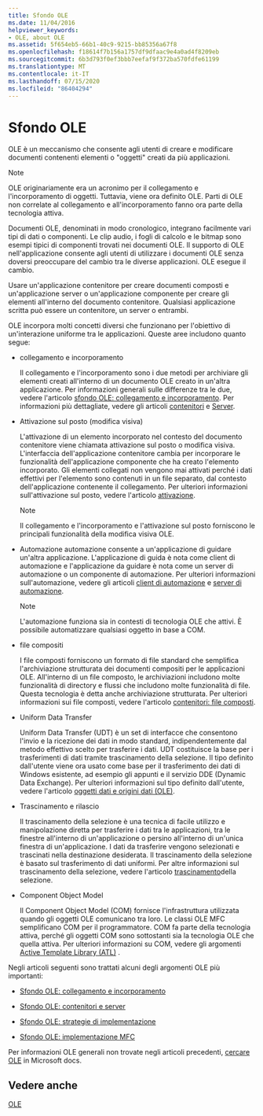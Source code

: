 ```yaml
---
title: Sfondo OLE
ms.date: 11/04/2016
helpviewer_keywords:
- OLE, about OLE
ms.assetid: 5f654eb5-66b1-40c9-9215-bb85356a67f8
ms.openlocfilehash: f18614f7b156a1757df9dfaac9e4a0ad4f8209eb
ms.sourcegitcommit: 6b3d793f0ef3bbb7eefaf9f372ba570fdfe61199
ms.translationtype: MT
ms.contentlocale: it-IT
ms.lasthandoff: 07/15/2020
ms.locfileid: "86404294"
---
```

# <a name="ole-background"></a>Sfondo OLE

OLE è un meccanismo che consente agli utenti di creare e modificare documenti contenenti elementi o "oggetti" creati da più applicazioni.

> [!NOTE]
> OLE originariamente era un acronimo per il collegamento e l'incorporamento di oggetti. Tuttavia, viene ora definito OLE. Parti di OLE non correlate al collegamento e all'incorporamento fanno ora parte della tecnologia attiva.

Documenti OLE, denominati in modo cronologico, integrano facilmente vari tipi di dati o componenti. Le clip audio, i fogli di calcolo e le bitmap sono esempi tipici di componenti trovati nei documenti OLE. Il supporto di OLE nell'applicazione consente agli utenti di utilizzare i documenti OLE senza doversi preoccupare del cambio tra le diverse applicazioni. OLE esegue il cambio.

Usare un'applicazione contenitore per creare documenti composti e un'applicazione server o un'applicazione componente per creare gli elementi all'interno del documento contenitore. Qualsiasi applicazione scritta può essere un contenitore, un server o entrambi.

OLE incorpora molti concetti diversi che funzionano per l'obiettivo di un'interazione uniforme tra le applicazioni. Queste aree includono quanto segue:

- collegamento e incorporamento

   Il collegamento e l'incorporamento sono i due metodi per archiviare gli elementi creati all'interno di un documento OLE creato in un'altra applicazione. Per informazioni generali sulle differenze tra le due, vedere l'articolo [sfondo OLE: collegamento e incorporamento](ole-background-linking-and-embedding.md). Per informazioni più dettagliate, vedere gli articoli [contenitori](containers.md) e [Server](servers.md).

- Attivazione sul posto (modifica visiva)

   L'attivazione di un elemento incorporato nel contesto del documento contenitore viene chiamata attivazione sul posto o modifica visiva. L'interfaccia dell'applicazione contenitore cambia per incorporare le funzionalità dell'applicazione componente che ha creato l'elemento incorporato. Gli elementi collegati non vengono mai attivati perché i dati effettivi per l'elemento sono contenuti in un file separato, dal contesto dell'applicazione contenente il collegamento. Per ulteriori informazioni sull'attivazione sul posto, vedere l'articolo [attivazione](activation-cpp.md).

   > [!NOTE]
   > Il collegamento e l'incorporamento e l'attivazione sul posto forniscono le principali funzionalità della modifica visiva OLE.

- Automazione automazione consente a un'applicazione di guidare un'altra applicazione. L'applicazione di guida è nota come client di automazione e l'applicazione da guidare è nota come un server di automazione o un componente di automazione. Per ulteriori informazioni sull'automazione, vedere gli articoli [client di automazione](automation-clients.md) e [server di automazione](automation-servers.md).

   > [!NOTE]
   > L'automazione funziona sia in contesti di tecnologia OLE che attivi. È possibile automatizzare qualsiasi oggetto in base a COM.

- file compositi

   I file composti forniscono un formato di file standard che semplifica l'archiviazione strutturata dei documenti compositi per le applicazioni OLE. All'interno di un file composto, le archiviazioni includono molte funzionalità di directory e flussi che includono molte funzionalità di file. Questa tecnologia è detta anche archiviazione strutturata. Per ulteriori informazioni sui file composti, vedere l'articolo [contenitori: file composti](containers-compound-files.md).

- Uniform Data Transfer

   Uniform Data Transfer (UDT) è un set di interfacce che consentono l'invio e la ricezione dei dati in modo standard, indipendentemente dal metodo effettivo scelto per trasferire i dati. UDT costituisce la base per i trasferimenti di dati tramite trascinamento della selezione. Il tipo definito dall'utente viene ora usato come base per il trasferimento dei dati di Windows esistente, ad esempio gli appunti e il servizio DDE (Dynamic Data Exchange). Per ulteriori informazioni sul tipo definito dall'utente, vedere l'articolo [oggetti dati e origini dati (OLE)](data-objects-and-data-sources-ole.md).

- Trascinamento e rilascio

   Il trascinamento della selezione è una tecnica di facile utilizzo e manipolazione diretta per trasferire i dati tra le applicazioni, tra le finestre all'interno di un'applicazione o persino all'interno di un'unica finestra di un'applicazione. I dati da trasferire vengono selezionati e trascinati nella destinazione desiderata. Il trascinamento della selezione è basato sul trasferimento di dati uniformi. Per altre informazioni sul trascinamento della selezione, vedere l'articolo [trascinamento](drag-and-drop-ole.md)della selezione.

- Component Object Model

   Il Component Object Model (COM) fornisce l'infrastruttura utilizzata quando gli oggetti OLE comunicano tra loro. Le classi OLE MFC semplificano COM per il programmatore. COM fa parte della tecnologia attiva, perché gli oggetti COM sono sottostanti sia la tecnologia OLE che quella attiva. Per ulteriori informazioni su COM, vedere gli argomenti [Active Template Library (ATL)](../atl/active-template-library-atl-concepts.md) .

Negli articoli seguenti sono trattati alcuni degli argomenti OLE più importanti:

- [Sfondo OLE: collegamento e incorporamento](ole-background-linking-and-embedding.md)

- [Sfondo OLE: contenitori e server](ole-background-containers-and-servers.md)

- [Sfondo OLE: strategie di implementazione](ole-background-implementation-strategies.md)

- [Sfondo OLE: implementazione MFC](ole-background-mfc-implementation.md)

Per informazioni OLE generali non trovate negli articoli precedenti, [cercare OLE](https://docs.microsoft.com/search/?terms=ole) in Microsoft docs.

## <a name="see-also"></a>Vedere anche

[OLE](ole-in-mfc.md)
